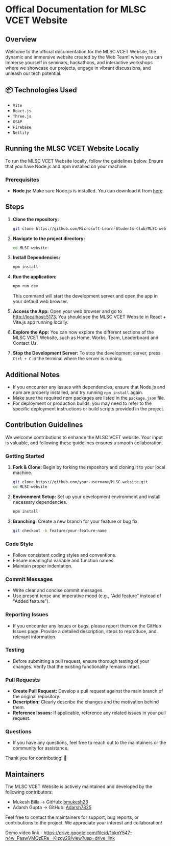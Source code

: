 # Offical Documentation for MLSC VCET Website

## Overview

Welcome to the official documentation for the MLSC VCET Website, the dynamic and immersive website created by the Web Team! where you can Immerse yourself in seminars, hackathons, and interactive workshops where we showcase our projects, engage in vibrant discussions, and unleash our tech potential.

## 📦 Technologies Used

- `Vite`
- `React.js`
- `Three.js`
- `GSAP`
- `Firebase`
- `Netlify`

## Running the MLSC VCET Website Locally

To run the MLSC VCET Website locally, follow the guidelines below. Ensure that you have Node.js and npm installed on your machine.

### Prerequisites
- **Node.js:** Make sure Node.js is installed. You can download it from [here](https://nodejs.org/).

## Steps
1. **Clone the repository:**
    ```bash
    git clone https://github.com/Microsoft-Learn-Students-Club/MLSC-website.git
    ```

2. **Navigate to the project directory:**
    ```bash
    cd MLSC-website
    ```

3. **Install Dependencies:**
    ```bash
    npm install
    ```

4. **Run the application:**
    ```bash
    npm run dev
    ```
   This command will start the development server and open the app in your default web browser.

5. **Access the App:**
   Open your web browser and go to [http://localhost:5173](http://localhost:5173). You should see the MLSC VCET Website in React + Vite.js app running locally.

6. **Explore the App:**
   You can now explore the different sections of the MLSC VCET Website, such as Home, Works, Team, Leaderboard and Contact Us.

7. **Stop the Development Server:**
   To stop the development server, press `Ctrl + C` in the terminal where the server is running.

## Additional Notes
- If you encounter any issues with dependencies, ensure that Node.js and npm are properly installed, and try running `npm install` again.
- Make sure the required npm packages are listed in the `package.json` file.
- For deployment or production builds, you may need to refer to the specific deployment instructions or build scripts provided in the project.

## Contribution Guidelines

We welcome contributions to enhance the MLSC VCET website. Your input is valuable, and following these guidelines ensures a smooth collaboration.

### Getting Started

1. **Fork & Clone:** Begin by forking the repository and cloning it to your local machine.
    ```bash
    git clone https://github.com/your-username/MLSC-website.git
    cd MLSC-website
    ```

2. **Environment Setup:** Set up your development environment and install necessary dependencies.
    ```bash
    npm install
    ```

3. **Branching:** Create a new branch for your feature or bug fix.
    ```bash
    git checkout -b feature/your-feature-name
    ```

### Code Style

- Follow consistent coding styles and conventions.
- Ensure meaningful variable and function names.
- Maintain proper indentation.

### Commit Messages

- Write clear and concise commit messages.
- Use present tense and imperative mood (e.g., "Add feature" instead of "Added feature").

### Reporting Issues

- If you encounter any issues or bugs, please report them on the GitHub Issues page. Provide a detailed description, steps to reproduce, and relevant information.

### Testing

- Before submitting a pull request, ensure thorough testing of your changes. Verify that the existing functionality remains intact.

### Pull Requests

- **Create Pull Request:** Develop a pull request against the main branch of the original repository.
- **Description:** Clearly describe the changes and the motivation behind them.
- **Reference Issues:** If applicable, reference any related issues in your pull request.

### Questions

- If you have any questions, feel free to reach out to the maintainers or the community for assistance.

Thank you for contributing! 🌟

## Maintainers

The MLSC VCET Website is actively maintained and developed by the following contributors:

- Mukesh Billa -> GitHub: [bmukesh23](https://github.com/bmukesh23)
- Adarsh Gupta -> GitHub: [Adarsh7825](https://github.com/Adarsh7825)

Feel free to contact the maintainers for support, bug reports, or contributions to the project. We appreciate your interest and collaboration!


Demo video link - https://drive.google.com/file/d/1bknY547-n4w_PaswVMQzERe_-KIzoy29/view?usp=drive_link
